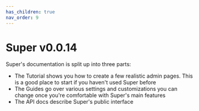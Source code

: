 ```yaml
---
has_children: true
nav_order: 9
---
```

# Super v0.0.14

Super's documentation is split up into three parts:

* The Tutorial shows you how to create a few realistic admin pages. This is a
  good place to start if you haven't used Super before
* The Guides go over various settings and customizations you can change once
  you're comfortable with Super's main features
* The API docs describe Super's public interface
